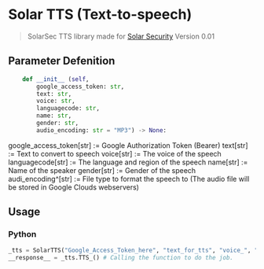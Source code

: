 # Solar TTS (Text-to-speech)
> SolarSec TTS library made for [Solar Security](https://solarsec.fbi.gov/) Version 0.01


## Parameter Defenition
```py
    def __init__ (self, 
        google_access_token: str, 
        text: str, 
        voice: str, 
        languagecode: str, 
        name: str, 
        gender: str,
        audio_encoding: str = "MP3") -> None:
```
google_access_token[str] := Google Authorization Token (Bearer)
text[str] := Text to convert to speech
voice[str] := The voice of the speech
languagecode[str] := The language and region of the speech
name[str] := Name of the speaker
gender[str] := Gender of the speech
audi_encoding^[str] := File type to format the speech to (The audio file will be stored in Google Clouds webservers)
## Usage
### Python
```py
_tts = SolarTTS("Google_Access_Token_here", "text_for_tts", "voice_", "language (en-US)", "name-of-language_code (en-GB-Standard-A)", "gender") # Constructing the class
__response__ = _tts.TTS_() # Calling the function to do the job.
```
